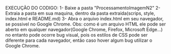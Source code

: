 EXECUÇÃO DO CODIGO:
1- Baixe a pasta "ProcessamentoImagemN2"
2- Extraia a pasta em sua maquina, dentro da pasta extraida(scrips, style, index.html e README.md)
3- Abra o arquivo index.html em seu navegador, se possivel no Google Chrome.
Obs: como é um arquivo HTML ele pode ser aberto em qualquer navegador(Google Chrome, Firefox, Microsoft Edge...) no entanto pode ocorre bug visual, pois os estilos de CSS pode ser diferente para cada navegador, então caso hover algum bug utilizar o Google Chrome. 

